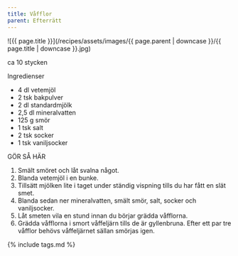 ```yaml
---
title: Våfflor
parent: Efterrätt
---
```

![{{ page.title }}](/recipes/assets/images/{{ page.parent | downcase }}/{{ page.title | downcase }}.jpg)

ca 10 stycken

Ingredienser

- 4 dl vetemjöl
- 2 tsk bakpulver
- 2 dl standardmjölk
- 2,5 dl mineralvatten
- 125 g smör
- 1 tsk salt
- 2 tsk socker
- 1 tsk vaniljsocker

GÖR SÅ HÄR

1. Smält smöret och låt svalna något.
1. Blanda vetemjöl i en bunke.
1. Tillsätt mjölken lite i taget under ständig vispning tills du har fått en slät smet.
1. Blanda sedan ner mineralvatten, smält smör, salt, socker och vaniljsocker.
1. Låt smeten vila en stund innan du börjar grädda våfflorna.
1. Grädda våfflorna i smort våffeljärn tills de är gyllenbruna. Efter ett par tre våfflor behövs våffeljärnet sällan smörjas igen.

{% include tags.md %}
